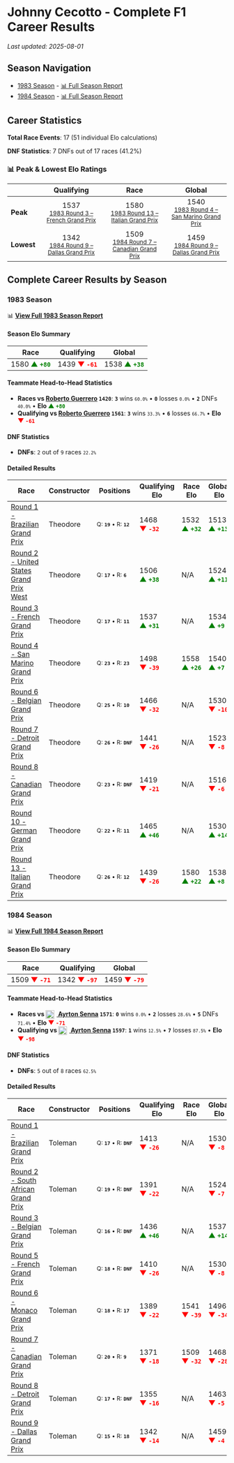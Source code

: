 # Johnny Cecotto - Complete F1 Career Results

*Last updated: 2025-08-01*

## Season Navigation

- [1983 Season](#1983-season) - [📊 Full Season Report](../seasons/1983-season-report)
- [1984 Season](#1984-season) - [📊 Full Season Report](../seasons/1984-season-report)

## Career Statistics

**Total Race Events**: 17 (51 individual Elo calculations)

**DNF Statistics**: 7 DNFs out of 17 races (41.2%)

### 📊 Peak & Lowest Elo Ratings

| &nbsp; | Qualifying | Race | Global |
|-------|------------|------|--------|
| **Peak** | <center> 1537 <br/><small> [1983 Round 3 – French Grand Prix](../seasons/1983-season-report#round-3-french-grand-prix) </small></center> | <center> 1580 <br/><small> [1983 Round 13 – Italian Grand Prix](../seasons/1983-season-report#round-13-italian-grand-prix) </small></center> | <center> 1540  <br/><small> [1983 Round 4 – San Marino Grand Prix](../seasons/1983-season-report#round-4-san-marino-grand-prix) </small></center> |
| **Lowest** | <center> 1342 <br/><small> [1984 Round 9 – Dallas Grand Prix](../seasons/1984-season-report#round-9-dallas-grand-prix) </small></center> | <center> 1509 <br/><small> [1984 Round 7 – Canadian Grand Prix](../seasons/1984-season-report#round-7-canadian-grand-prix) </small></center> | <center> 1459 <br/><small> [1984 Round 9 – Dallas Grand Prix](../seasons/1984-season-report#round-9-dallas-grand-prix) </small></center> |


## Complete Career Results by Season

### 1983 Season

📊 **[View Full 1983 Season Report](../seasons/1983-season-report)**

#### Season Elo Summary

| Race | Qualifying | Global |
|------|------------|--------|
| 1580 **<span style="color: green;">▲&nbsp;`+80`</span>** | 1439 **<span style="color: red;">▼&nbsp;`-61`</span>** | 1538 **<span style="color: green;">▲&nbsp;`+38`</span>** |

#### Teammate Head-to-Head Statistics

- **Races vs [Roberto Guerrero](roberto-guerrero) `1420`**: **`3`** wins <small>`60.0%`</small> • **`0`** losses <small>`0.0%`</small> • **`2`** DNFs <small>`40.0%`</small> • **Elo <span style="color: green;">▲&nbsp;`+80`</span>**
- **Qualifying vs [Roberto Guerrero](roberto-guerrero) `1561`**: **`3`** wins <small>`33.3%`</small> • **`6`** losses <small>`66.7%`</small> • **Elo <span style="color: red;">▼&nbsp;`-61`</span>**

#### DNF Statistics

- **DNFs**: `2` out of `9` races <small>`22.2%`</small>

#### Detailed Results

| Race | Constructor | Positions | Qualifying Elo | Race Elo | Global Elo | Teammate |
|------|-------------|-----------|----------------|----------|------------|----------|
| [Round 1 - Brazilian Grand Prix](../seasons/1983-season-report#round-1-brazilian-grand-prix) | Theodore | <small>Q:&nbsp;**`19`**&nbsp;•&nbsp;R:&nbsp;**`12`**</small> | 1468 **<span style="color: red;">▼&nbsp;`-32`</span>** | 1532 **<span style="color: green;">▲&nbsp;`+32`</span>** | 1513 **<span style="color: green;">▲&nbsp;`+13`</span>** | [Roberto Guerrero](roberto-guerrero)<br/><small>Q:&nbsp;**`14`**&nbsp;•&nbsp;R:&nbsp;**`17`**</small> |
| [Round 2 - United States Grand Prix West](../seasons/1983-season-report#round-2-united-states-grand-prix-west) | Theodore | <small>Q:&nbsp;**`17`**&nbsp;•&nbsp;R:&nbsp;**`6`**</small> | 1506 **<span style="color: green;">▲&nbsp;`+38`</span>** | N/A | 1524 **<span style="color: green;">▲&nbsp;`+11`</span>** | [Roberto Guerrero](roberto-guerrero)<br/><small>Q:&nbsp;**`18`**&nbsp;•&nbsp;R:&nbsp;**`DNF`**</small> |
| [Round 3 - French Grand Prix](../seasons/1983-season-report#round-3-french-grand-prix) | Theodore | <small>Q:&nbsp;**`17`**&nbsp;•&nbsp;R:&nbsp;**`11`**</small> | 1537 **<span style="color: green;">▲&nbsp;`+31`</span>** | N/A | 1534 **<span style="color: green;">▲&nbsp;`+9`</span>** | [Roberto Guerrero](roberto-guerrero)<br/><small>Q:&nbsp;**`22`**&nbsp;•&nbsp;R:&nbsp;**`DNF`**</small> |
| [Round 4 - San Marino Grand Prix](../seasons/1983-season-report#round-4-san-marino-grand-prix) | Theodore | <small>Q:&nbsp;**`23`**&nbsp;•&nbsp;R:&nbsp;**`23`**</small> | 1498 **<span style="color: red;">▼&nbsp;`-39`</span>** | 1558 **<span style="color: green;">▲&nbsp;`+26`</span>** | 1540 **<span style="color: green;">▲&nbsp;`+7`</span>** | [Roberto Guerrero](roberto-guerrero)<br/><small>Q:&nbsp;**`21`**&nbsp;•&nbsp;R:&nbsp;**`25`**</small> |
| [Round 6 - Belgian Grand Prix](../seasons/1983-season-report#round-6-belgian-grand-prix) | Theodore | <small>Q:&nbsp;**`25`**&nbsp;•&nbsp;R:&nbsp;**`10`**</small> | 1466 **<span style="color: red;">▼&nbsp;`-32`</span>** | N/A | 1530 **<span style="color: red;">▼&nbsp;`-10`</span>** | [Roberto Guerrero](roberto-guerrero)<br/><small>Q:&nbsp;**`14`**&nbsp;•&nbsp;R:&nbsp;**`DNF`**</small> |
| [Round 7 - Detroit Grand Prix](../seasons/1983-season-report#round-7-detroit-grand-prix) | Theodore | <small>Q:&nbsp;**`26`**&nbsp;•&nbsp;R:&nbsp;**`DNF`**</small> | 1441 **<span style="color: red;">▼&nbsp;`-26`</span>** | N/A | 1523 **<span style="color: red;">▼&nbsp;`-8`</span>** | [Roberto Guerrero](roberto-guerrero)<br/><small>Q:&nbsp;**`11`**&nbsp;•&nbsp;R:&nbsp;**`14`**</small> |
| [Round 8 - Canadian Grand Prix](../seasons/1983-season-report#round-8-canadian-grand-prix) | Theodore | <small>Q:&nbsp;**`23`**&nbsp;•&nbsp;R:&nbsp;**`DNF`**</small> | 1419 **<span style="color: red;">▼&nbsp;`-21`</span>** | N/A | 1516 **<span style="color: red;">▼&nbsp;`-6`</span>** | [Roberto Guerrero](roberto-guerrero)<br/><small>Q:&nbsp;**`21`**&nbsp;•&nbsp;R:&nbsp;**`DNF`**</small> |
| [Round 10 - German Grand Prix](../seasons/1983-season-report#round-10-german-grand-prix) | Theodore | <small>Q:&nbsp;**`22`**&nbsp;•&nbsp;R:&nbsp;**`11`**</small> | 1465 **<span style="color: green;">▲&nbsp;`+46`</span>** | N/A | 1530 **<span style="color: green;">▲&nbsp;`+14`</span>** | [Roberto Guerrero](roberto-guerrero)<br/><small>Q:&nbsp;**`24`**&nbsp;•&nbsp;R:&nbsp;**`DNF`**</small> |
| [Round 13 - Italian Grand Prix](../seasons/1983-season-report#round-13-italian-grand-prix) | Theodore | <small>Q:&nbsp;**`26`**&nbsp;•&nbsp;R:&nbsp;**`12`**</small> | 1439 **<span style="color: red;">▼&nbsp;`-26`</span>** | 1580 **<span style="color: green;">▲&nbsp;`+22`</span>** | 1538 **<span style="color: green;">▲&nbsp;`+8`</span>** | [Roberto Guerrero](roberto-guerrero)<br/><small>Q:&nbsp;**`21`**&nbsp;•&nbsp;R:&nbsp;**`13`**</small> |

### 1984 Season

📊 **[View Full 1984 Season Report](../seasons/1984-season-report)**

#### Season Elo Summary

| Race | Qualifying | Global |
|------|------------|--------|
| 1509 **<span style="color: red;">▼&nbsp;`-71`</span>** | 1342 **<span style="color: red;">▼&nbsp;`-97`</span>** | 1459 **<span style="color: red;">▼&nbsp;`-79`</span>** |

#### Teammate Head-to-Head Statistics

- **Races vs [<img src="https://upload.wikimedia.org/wikipedia/commons/0/05/Flag_of_Brazil.svg" alt="Brazil" width="20" height="auto" style="vertical-align: middle; margin-right: 5px;" onerror="this.outerHTML='🇧🇷'; this.style.marginRight='5px';"/> Ayrton Senna](ayrton-senna) `1571`**: **`0`** wins <small>`0.0%`</small> • **`2`** losses <small>`28.6%`</small> • **`5`** DNFs <small>`71.4%`</small> • **Elo <span style="color: red;">▼&nbsp;`-71`</span>**
- **Qualifying vs [<img src="https://upload.wikimedia.org/wikipedia/commons/0/05/Flag_of_Brazil.svg" alt="Brazil" width="20" height="auto" style="vertical-align: middle; margin-right: 5px;" onerror="this.outerHTML='🇧🇷'; this.style.marginRight='5px';"/> Ayrton Senna](ayrton-senna) `1597`**: **`1`** wins <small>`12.5%`</small> • **`7`** losses <small>`87.5%`</small> • **Elo <span style="color: red;">▼&nbsp;`-98`</span>**

#### DNF Statistics

- **DNFs**: `5` out of `8` races <small>`62.5%`</small>

#### Detailed Results

| Race | Constructor | Positions | Qualifying Elo | Race Elo | Global Elo | Teammate |
|------|-------------|-----------|----------------|----------|------------|----------|
| [Round 1 - Brazilian Grand Prix](../seasons/1984-season-report#round-1-brazilian-grand-prix) | Toleman | <small>Q:&nbsp;**`17`**&nbsp;•&nbsp;R:&nbsp;**`DNF`**</small> | 1413 **<span style="color: red;">▼&nbsp;`-26`</span>** | N/A | 1530 **<span style="color: red;">▼&nbsp;`-8`</span>** | [<img src="https://upload.wikimedia.org/wikipedia/commons/0/05/Flag_of_Brazil.svg" alt="Brazil" width="20" height="auto" style="vertical-align: middle; margin-right: 5px;" onerror="this.outerHTML='🇧🇷'; this.style.marginRight='5px';"/> Ayrton Senna](ayrton-senna)<br/><small>Q:&nbsp;**`16`**&nbsp;•&nbsp;R:&nbsp;**`DNF`**</small> |
| [Round 2 - South African Grand Prix](../seasons/1984-season-report#round-2-south-african-grand-prix) | Toleman | <small>Q:&nbsp;**`19`**&nbsp;•&nbsp;R:&nbsp;**`DNF`**</small> | 1391 **<span style="color: red;">▼&nbsp;`-22`</span>** | N/A | 1524 **<span style="color: red;">▼&nbsp;`-7`</span>** | [<img src="https://upload.wikimedia.org/wikipedia/commons/0/05/Flag_of_Brazil.svg" alt="Brazil" width="20" height="auto" style="vertical-align: middle; margin-right: 5px;" onerror="this.outerHTML='🇧🇷'; this.style.marginRight='5px';"/> Ayrton Senna](ayrton-senna)<br/><small>Q:&nbsp;**`13`**&nbsp;•&nbsp;R:&nbsp;**`6`**</small> |
| [Round 3 - Belgian Grand Prix](../seasons/1984-season-report#round-3-belgian-grand-prix) | Toleman | <small>Q:&nbsp;**`16`**&nbsp;•&nbsp;R:&nbsp;**`DNF`**</small> | 1436 **<span style="color: green;">▲&nbsp;`+46`</span>** | N/A | 1537 **<span style="color: green;">▲&nbsp;`+14`</span>** | [<img src="https://upload.wikimedia.org/wikipedia/commons/0/05/Flag_of_Brazil.svg" alt="Brazil" width="20" height="auto" style="vertical-align: middle; margin-right: 5px;" onerror="this.outerHTML='🇧🇷'; this.style.marginRight='5px';"/> Ayrton Senna](ayrton-senna)<br/><small>Q:&nbsp;**`19`**&nbsp;•&nbsp;R:&nbsp;**`6`**</small> |
| [Round 5 - French Grand Prix](../seasons/1984-season-report#round-5-french-grand-prix) | Toleman | <small>Q:&nbsp;**`18`**&nbsp;•&nbsp;R:&nbsp;**`DNF`**</small> | 1410 **<span style="color: red;">▼&nbsp;`-26`</span>** | N/A | 1530 **<span style="color: red;">▼&nbsp;`-8`</span>** | [<img src="https://upload.wikimedia.org/wikipedia/commons/0/05/Flag_of_Brazil.svg" alt="Brazil" width="20" height="auto" style="vertical-align: middle; margin-right: 5px;" onerror="this.outerHTML='🇧🇷'; this.style.marginRight='5px';"/> Ayrton Senna](ayrton-senna)<br/><small>Q:&nbsp;**`13`**&nbsp;•&nbsp;R:&nbsp;**`DNF`**</small> |
| [Round 6 - Monaco Grand Prix](../seasons/1984-season-report#round-6-monaco-grand-prix) | Toleman | <small>Q:&nbsp;**`18`**&nbsp;•&nbsp;R:&nbsp;**`17`**</small> | 1389 **<span style="color: red;">▼&nbsp;`-22`</span>** | 1541 **<span style="color: red;">▼&nbsp;`-39`</span>** | 1496 **<span style="color: red;">▼&nbsp;`-34`</span>** | [<img src="https://upload.wikimedia.org/wikipedia/commons/0/05/Flag_of_Brazil.svg" alt="Brazil" width="20" height="auto" style="vertical-align: middle; margin-right: 5px;" onerror="this.outerHTML='🇧🇷'; this.style.marginRight='5px';"/> Ayrton Senna](ayrton-senna)<br/><small>Q:&nbsp;**`13`**&nbsp;•&nbsp;R:&nbsp;**`2`**</small> |
| [Round 7 - Canadian Grand Prix](../seasons/1984-season-report#round-7-canadian-grand-prix) | Toleman | <small>Q:&nbsp;**`20`**&nbsp;•&nbsp;R:&nbsp;**`9`**</small> | 1371 **<span style="color: red;">▼&nbsp;`-18`</span>** | 1509 **<span style="color: red;">▼&nbsp;`-32`</span>** | 1468 **<span style="color: red;">▼&nbsp;`-28`</span>** | [<img src="https://upload.wikimedia.org/wikipedia/commons/0/05/Flag_of_Brazil.svg" alt="Brazil" width="20" height="auto" style="vertical-align: middle; margin-right: 5px;" onerror="this.outerHTML='🇧🇷'; this.style.marginRight='5px';"/> Ayrton Senna](ayrton-senna)<br/><small>Q:&nbsp;**`9`**&nbsp;•&nbsp;R:&nbsp;**`7`**</small> |
| [Round 8 - Detroit Grand Prix](../seasons/1984-season-report#round-8-detroit-grand-prix) | Toleman | <small>Q:&nbsp;**`17`**&nbsp;•&nbsp;R:&nbsp;**`DNF`**</small> | 1355 **<span style="color: red;">▼&nbsp;`-16`</span>** | N/A | 1463 **<span style="color: red;">▼&nbsp;`-5`</span>** | [<img src="https://upload.wikimedia.org/wikipedia/commons/0/05/Flag_of_Brazil.svg" alt="Brazil" width="20" height="auto" style="vertical-align: middle; margin-right: 5px;" onerror="this.outerHTML='🇧🇷'; this.style.marginRight='5px';"/> Ayrton Senna](ayrton-senna)<br/><small>Q:&nbsp;**`7`**&nbsp;•&nbsp;R:&nbsp;**`19`**</small> |
| [Round 9 - Dallas Grand Prix](../seasons/1984-season-report#round-9-dallas-grand-prix) | Toleman | <small>Q:&nbsp;**`15`**&nbsp;•&nbsp;R:&nbsp;**`18`**</small> | 1342 **<span style="color: red;">▼&nbsp;`-14`</span>** | N/A | 1459 **<span style="color: red;">▼&nbsp;`-4`</span>** | [<img src="https://upload.wikimedia.org/wikipedia/commons/0/05/Flag_of_Brazil.svg" alt="Brazil" width="20" height="auto" style="vertical-align: middle; margin-right: 5px;" onerror="this.outerHTML='🇧🇷'; this.style.marginRight='5px';"/> Ayrton Senna](ayrton-senna)<br/><small>Q:&nbsp;**`6`**&nbsp;•&nbsp;R:&nbsp;**`DNF`**</small> |

